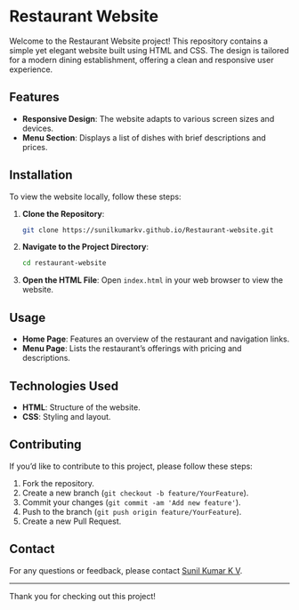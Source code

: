 # Restaurant Website

Welcome to the Restaurant Website project! This repository contains a simple yet elegant website built using HTML and CSS. The design is tailored for a modern dining establishment, offering a clean and responsive user experience.

## Features

- **Responsive Design**: The website adapts to various screen sizes and devices.
- **Menu Section**: Displays a list of dishes with brief descriptions and prices.

## Installation

To view the website locally, follow these steps:

1. **Clone the Repository**:
    ```bash
    git clone https://sunilkumarkv.github.io/Restaurant-website.git
    ```

2. **Navigate to the Project Directory**:
    ```bash
    cd restaurant-website
    ```

3. **Open the HTML File**:
    Open `index.html` in your web browser to view the website.

## Usage

- **Home Page**: Features an overview of the restaurant and navigation links.
- **Menu Page**: Lists the restaurant’s offerings with pricing and descriptions.

## Technologies Used

- **HTML**: Structure of the website.
- **CSS**: Styling and layout.

## Contributing

If you’d like to contribute to this project, please follow these steps:

1. Fork the repository.
2. Create a new branch (`git checkout -b feature/YourFeature`).
3. Commit your changes (`git commit -am 'Add new feature'`).
4. Push to the branch (`git push origin feature/YourFeature`).
5. Create a new Pull Request.

## Contact

For any questions or feedback, please contact [Sunil Kumar K V](mailto:sunilkumarkv9535@gmail.com).

---

Thank you for checking out this project!

